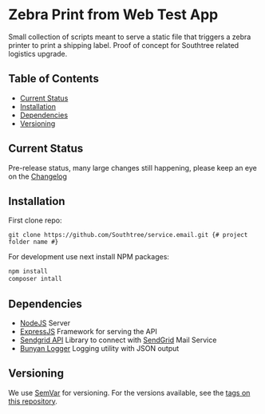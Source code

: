 # Zebra Print from Web Test App #

Small collection of scripts meant to serve a static file that triggers a zebra printer to print a shipping label. Proof of concept for Southtree related logistics upgrade.

## Table of Contents ##
 - [Current Status](#current-status)
 - [Installation](#installation)
 - [Dependencies](#dependencies)
 - [Versioning](#versioning)

## Current Status ##

Pre-release status, many large changes still happening, please keep an eye on the [Changelog](./CHANGELOG.md)

## Installation ##
First clone repo:

`git clone https://github.com/Southtree/service.email.git {# project folder name #}`

For development use next install NPM packages:

```bash
npm install
composer intall
```

## Dependencies ##

- [NodeJS](https://nodejs.org/en/) Server
- [ExpressJS](https://expressjs.com/) Framework for serving the API
- [Sendgrid API](https://github.com/sendgrid/sendgrid-nodejs) Library to connect with [SendGrid](https://sendgrid.com/docs/API_Reference/api_v3.html) Mail Service
- [Bunyan Logger](https://github.com/trentm/node-bunyan) Logging utility with JSON output

## Versioning

We use [SemVar](http://semver.org/) for versioning. For the versions available, see the [tags on this repository](https://github.com/Southtree/service.email/tags).
